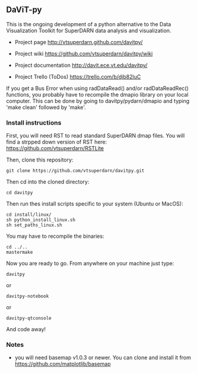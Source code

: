## DaViT-py

This is the ongoing development of a python alternative to the Data Visualization Toolkit for SuperDARN data analysis and visualization.

* Project page
http://vtsuperdarn.github.com/davitpy/

* Project wiki
https://github.com/vtsuperdarn/davitpy/wiki

* Project documentation
http://davit.ece.vt.edu/davitpy/

* Project Trello (ToDos)
https://trello.com/b/djb82luC

If you get a Bus Error when using radDataRead() and/or radDataReadRec() functions, you probably have to recompile the dmapio library on your local computer.  This can be done by going to davitpy/pydarn/dmapio and typing 'make clean' followed by 'make'.

### Install instructions

First, you will need RST to read standard SuperDARN dmap files. You will find a strpped down version of RST here: https://github.com/vtsuperdarn/RSTLite

Then, clone this repository:

    git clone https://github.com/vtsuperdarn/davitpy.git
    
Then cd into the cloned directory:

    cd davitpy
    
Then run thes install scripts specific to your system (Ubuntu or MacOS):

    cd install/linux/
    sh python_install_linux.sh
    sh set_paths_linux.sh
    
You may have to recompile the binaries:

    cd ../..
    mastermake
    
Now you are ready to go. From anywhere on your machine just type:

    davitpy

or 

    davitpy-notebook

or
 
    davitpy-qtconsole
    
And code away!

### Notes

* you will need basemap v1.0.3 or newer. You can clone and install it from <https://github.com/matplotlib/basemap>
